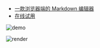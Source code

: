 * [一款浏览器端的 Markdown 编辑器](https://hacpai.com/article/1549638745630)
* [在线试用](https://hacpai.com/guide/markdown)

![demo](https://user-images.githubusercontent.com/970828/65253329-070fd480-db2d-11e9-896a-807392723485.png)

![render](https://user-images.githubusercontent.com/970828/64341072-30ebd600-d01a-11e9-8e8a-b30c24364b58.png)
